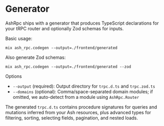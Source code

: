 # Generator

AshRpc ships with a generator that produces TypeScript declarations for your tRPC router and
optionally Zod schemas for inputs.

Basic usage:

```
mix ash_rpc.codegen --output=./frontend/generated
```

Also generate Zod schemas:

```
mix ash_rpc.codegen --output=./frontend/generated --zod
```

Options

- `--output` (required): Output directory for `trpc.d.ts` and `trpc.zod.ts`
- `--domains` (optional): Comma/space-separated domain modules; if omitted, we auto-detect from a module using `AshRpc.Router`

The generated `trpc.d.ts` contains procedure signatures for queries and mutations inferred from
your Ash resources, plus advanced types for filtering, sorting, selecting fields, pagination,
and nested loads.
